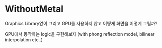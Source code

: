 # WithoutMetal

Graphics Library없이 그리고 GPU를 사용하지 않고 어떻게 화면을 어떻게 그릴까?

GPU에서 동작하는 logic을 구현해보자 (with phong reflection model, bilinear interpolation etc..)
